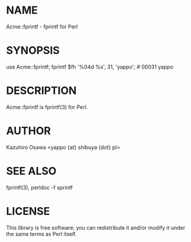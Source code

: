 # NAME

Acme::fprintf - fprintf for Perl

# SYNOPSIS

  use Acme::fprintf;
  fprintf $fh '%04d %s', 31, 'yappo'; # 00031 yappo

# DESCRIPTION

Acme::fprintf is fprintf(3) for Perl.

# AUTHOR

Kazuhiro Osawa <yappo {at} shibuya {dot} pl>

# SEE ALSO

fprintf(3), perldoc -f sprintf

# LICENSE

This library is free software; you can redistribute it and/or modify
it under the same terms as Perl itself.